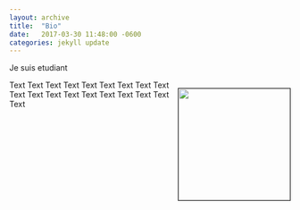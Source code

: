```yaml
---
layout: archive
title:  "Bio"
date:   2017-03-30 11:48:00 -0600
categories: jekyll update
---
```

Je suis etudiant

<div>
    <p style="float: right;"><img src="http://placekitten.com/g/200/200" height="200px" width="200px" border="1px"></p>
    <p>Text Text Text Text Text Text Text Text Text Text Text Text Text Text Text Text Text Text Text</p>
</div>